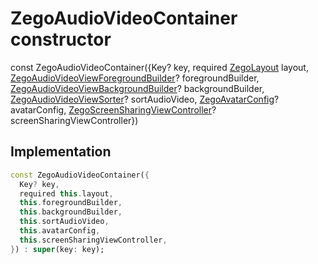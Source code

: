 


# ZegoAudioVideoContainer constructor






const
ZegoAudioVideoContainer({Key? key, required [ZegoLayout](../../zego_uikit_prebuilt_live_audio_room/ZegoLayout-class.md) layout, [ZegoAudioVideoViewForegroundBuilder](../../zego_uikit_prebuilt_live_audio_room/ZegoAudioVideoViewForegroundBuilder.md)? foregroundBuilder, [ZegoAudioVideoViewBackgroundBuilder](../../zego_uikit_prebuilt_live_audio_room/ZegoAudioVideoViewBackgroundBuilder.md)? backgroundBuilder, [ZegoAudioVideoViewSorter](../../zego_uikit_prebuilt_live_audio_room/ZegoAudioVideoViewSorter.md)? sortAudioVideo, [ZegoAvatarConfig](../../zego_uikit_prebuilt_live_audio_room/ZegoAvatarConfig-class.md)? avatarConfig, [ZegoScreenSharingViewController](../../zego_uikit_prebuilt_live_audio_room/ZegoScreenSharingViewController-class.md)? screenSharingViewController})





## Implementation

```dart
const ZegoAudioVideoContainer({
  Key? key,
  required this.layout,
  this.foregroundBuilder,
  this.backgroundBuilder,
  this.sortAudioVideo,
  this.avatarConfig,
  this.screenSharingViewController,
}) : super(key: key);
```







